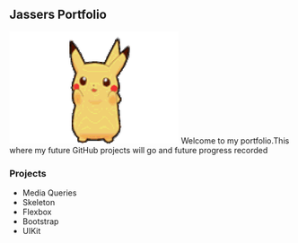 
## Jassers Portfolio 

![Image](200.gif)
Welcome to my portfolio.This where my future GitHub projects will go and future progress recorded

### Projects

- Media Queries
- Skeleton
- Flexbox
- Bootstrap
- UIKit
